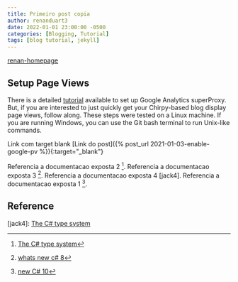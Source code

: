 ```yaml
---
title: Primeiro post copia
author: renanduart3
date: 2022-01-01 23:00:00 -0500
categories: [Blogging, Tutorial]
tags: [blog tutorial, jekyll]
---
```


[renan-homepage]

## Setup Page Views

There is a detailed [tutorial](https://developers.google.com/analytics/solutions/google-analytics-super-proxy) available to set up Google Analytics superProxy. But, if you are interested to just quickly get your Chirpy-based blog display page views, follow along. These steps were tested on a Linux machine. If you are running Windows, you can use the Git bash terminal to run Unix-like commands.

Link com target blank
[Link do post]({% post_url 2021-01-03-enable-google-pv %}){:target="_blank"}

Referencia a documentacao exposta 2 [^jack2].
Referencia a documentacao exposta 3 [^jack3].
Referencia a documentacao exposta 4 [jack4].
Referencia a documentacao exposta 1 [^jack1].






## Reference

[^jack2]: [The C# type system](https://docs.microsoft.com/en-us/dotnet/csharp/fundamentals/types/#built-in-types)

[^jack1]: [new C# 10](https://docs.microsoft.com/en-us/dotnet/csharp/whats-new/csharp-10)

[^jack3]: [whats new c# 8](https://docs.microsoft.com/en-us/dotnet/csharp/whats-new/csharp-8)

[jack4]: [The C# type system](https://docs.microsoft.com/en-us/dotnet/csharp/fundamentals/types/#built-in-types)

[jackson-post]: https://github.com/cotes2020/jekyll-theme-chirpy/

[renan-homepage]: https://renanduart3.github.io